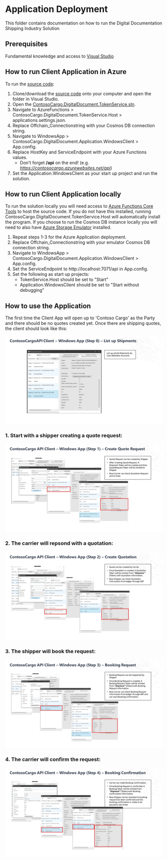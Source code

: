 # Application Deployment

This folder contains documentation on how to run the Digital Documentation Shipping Industry Solution

 
## Prerequisites
Fundamental knowledge and access to [Visual Studio](https://visualstudio.microsoft.com/)


## How to run Client Application in Azure

To run the [source code](../01_Source_Code_Deployment/src):

1. Clone/download the [source code](../01_Source_Code_Deployment/src) onto your computer and open the folder in Visual Studio.
2. Open the [ContosoCargo.DigitalDocument.TokenService.sln](../01_Source_Code_Deployment/src/ContosoCargo.DigitalDocument.TokenService.sln).
3. Navigate to AzureFunctions > ContosoCargo.DigitalDocument.TokenService.Host > applications.settings.json.
4. Replace Offchain_Connectionstring with your Cosmos DB connection string.
5. Navigate to WindowsApp > ContosoCargo.DigitalDocument.Application.WindowsClient > App.config.
6. Replace HostKey and ServiceEndpoint with your Azure Functions values.
     - Don't forget **/api** on the end! (e.g. _https://contosocargo.azurewebsites.net/api_)
7. Set the Application.WindowsClient as your start up project and run the solution.


## How to run Client Application locally

To run the solution locally you will need access to [Azure Functions Core Tools](https://docs.microsoft.com/en-us/azure/azure-functions/functions-run-local?tabs=windows%2Ccsharp%2Cbash) to host the source code. If you do not have this installed, running ContosoCargo.DigitalDocument.TokenService.Host will automatically install the program.
If you choose to run the Cosmos DB instance locally you will need to also have [Azure Storage Emulator](https://docs.microsoft.com/en-us/azure/storage/common/storage-use-emulator) installed.

1. Repeat steps 1-3 for the Azure Application deployment.
2. Replace Offchain_Connectionstring with your emulator Cosmos DB connection string.
3. Navigate to WindowsApp > ContosoCargo.DigitalDocument.Application.WindowsClient > App.config.
4. Set the ServiceEndpoint to http://localhost:7071/api in App.config.
5. Set the following as start up projects:
    - TokenService.Host should be set to "Start"
    - Application.WindowsClient should be set to "Start without debugging"


## How to use the Application

The first time the Client App will open up to 'Contoso Cargo' as the Party and there should be no quotes created yet. Once there are shipping quotes, the client should look like this:

![Step 0](./Step_0.JPG)

### 1. Start with a shipper creating a quote request:
![Step 1](./Step_1.JPG)

### 2. The carrier will repsond with a quotation:
![Step 2](./Step_2.JPG)

### 3. The shipper will book the request:
![Step 3](./Step_3.JPG)

### 4. The carrier will confirm the request:
![Step 4](./Step_4.JPG)